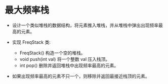 # 最大频率栈

- 设计一个类似堆栈的数据结构，将元素推入堆栈，并从堆栈中弹出出现频率最高的元素。

- 实现 FreqStack 类:
  - FreqStack() 构造一个空的堆栈。
  - void push(int val) 将一个整数 val 压入栈顶。
  - int pop() 删除并返回堆栈中出现频率最高的元素。

- 如果出现频率最高的元素不只一个，则移除并返回最接近栈顶的元素。

